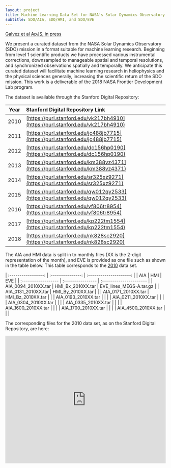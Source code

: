 ```yaml
---
layout: project
title: Machine Learning Data Set for NASA's Solar Dynamics Observatory
subtitle: SDO/AIA, SDO/HMI, and SDO/EVE
---
```

[Galvez et al ApJS, in press](https://arxiv.org/abs/1903.04538)


We present a curated dataset from the NASA Solar Dynamics Observatory (SDO) mission in a format suitable for machine learning research. Beginning from level 1 scientific products we have processed various instrumental corrections, downsampled to manageable spatial and temporal resolutions, and synchronized observations spatially and temporally. We anticipate this curated dataset will facilitate machine learning research in heliophysics and the physical sciences generally, increasing the scientific return of the SDO mission. This work is a deliverable of the 2018 NASA Frontier Development Lab program. 

The dataset is available through the Stanford Digital Repository:

| Year          |   Stanford Digital Repository Link    |
| ------------- |:--------------------------------------| 
| 2010          | [https://purl.stanford.edu/vk217bh4910](https://purl.stanford.edu/vk217bh4910) | 
| 2011          | [https://purl.stanford.edu/jc488jb7715](https://purl.stanford.edu/jc488jb7715) |
| 2012          | [https://purl.stanford.edu/dc156hp0190](https://purl.stanford.edu/dc156hp0190) |
| 2013          | [https://purl.stanford.edu/km388vz4371](https://purl.stanford.edu/km388vz4371) |
| 2014          | [https://purl.stanford.edu/sr325xz9271](https://purl.stanford.edu/sr325xz9271) | 
| 2015          | [https://purl.stanford.edu/qw012qy2533](https://purl.stanford.edu/qw012qy2533) |
| 2016          | [https://purl.stanford.edu/vf806tr8954](https://purl.stanford.edu/vf806tr8954) | 
| 2017          | [https://purl.stanford.edu/kp222tm1554](https://purl.stanford.edu/kp222tm1554) | 
| 2018          | [https://purl.stanford.edu/nk828sc2920](https://purl.stanford.edu/nk828sc2920) | 

The AIA and HMI data is split in to monthly files (XX is the 2-digit representation of the month), and EVE is provided as one file such as shown in the table below. This table corresponds to the [2010](https://purl.stanford.edu/vk217bh4910) data set.
 
| :-----------------: | :---------------: | :---------------------: | 
| AIA                 |   HMI             |    EVE                  |
| :------------------ | :---------------- | :---------------------- | 
| AIA_0094_2010XX.tar | HMI_Bx_2010XX.tar | EVE_lines_MEGS-A.tar.gz |
| AIA_0131_2010XX.tar | HMI_By_2010XX.tar |                         | 
| AIA_0171_2010XX.tar | HMI_Bz_2010XX.tar |                         | 
| AIA_0193_2010XX.tar |                   |                         | 
| AIA_0211_2010XX.tar |                   |                         |  
| AIA_0304_2010XX.tar |                   |                         | 
| AIA_0335_2010XX.tar |                   |                         | 
| AIA_1600_2010XX.tar |                   |                         | 
| AIA_1700_2010XX.tar |                   |                         | 
| AIA_4500_2010XX.tar |                   |                         | 
  
  
The corresponding files for the 2010 data set, as on the Stanford Digital Repository, are here:

<iframe src='https://embed.stanford.edu/iframe?url=https://purl.stanford.edu/vk217bh4910' height='400px' width='100%' frameborder='0' marginwidth='0' marginheight='0' scrolling='no' allowfullscreen />
